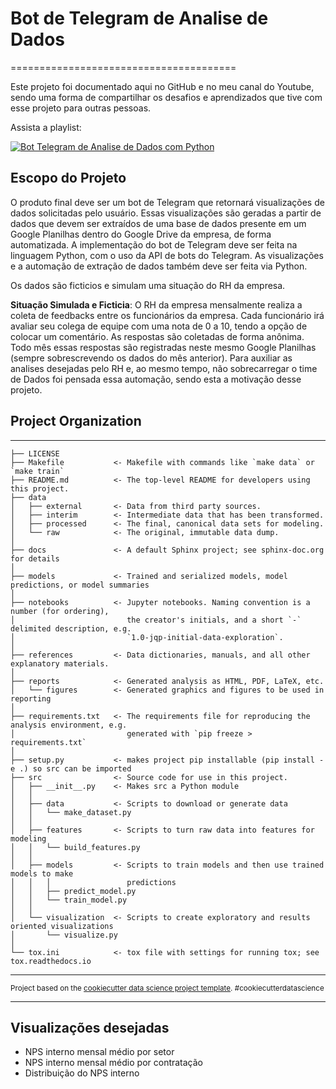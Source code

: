 # Bot de Telegram de Analise de Dados
=======================================

Este projeto foi documentado aqui no GitHub e no meu canal do Youtube, sendo uma forma de compartilhar os desafios e aprendizados que tive com esse projeto para outras pessoas.

Assista a playlist:

[![Bot Telegram de Analise de Dados com Python](http://img.youtube.com/vi/IJGGPkNg8ZI/0.jpg)](https://www.youtube.com/playlist?list=PLshkB4NQEfC7ZJqmnKcjsJBzv9p2CeNNr "Bot Telegram de Analise de Dados com Python")

## Escopo do Projeto
O produto final deve ser um bot de Telegram que retornará visualizações de dados solicitadas pelo usuário. Essas visualizações são geradas a partir de dados que devem ser extraídos de uma base de dados presente em um Google Planilhas dentro do Google Drive da empresa, de forma automatizada. A implementação do bot de Telegram deve ser feita na linguagem Python, com o uso da API de bots do Telegram. As visualizações e a automação de extração de dados também deve ser feita via Python.

Os dados são ficticios e simulam uma situação do RH da empresa. 

**Situação Simulada e Ficticia**: O RH da empresa mensalmente realiza a coleta de feedbacks entre os funcionários da empresa. Cada funcionário irá avaliar seu colega de equipe com uma nota de 0 a 10, tendo a opção de colocar um comentário. As respostas são coletadas de forma anônima. Todo mês essas respostas são registradas neste mesmo Google Planilhas (sempre sobrescrevendo os dados do mês anterior). Para auxiliar as analises desejadas pelo RH e, ao mesmo tempo, não sobrecarregar o time de Dados foi pensada essa automação, sendo esta a motivação desse projeto.

## Project Organization
------------

    ├── LICENSE
    ├── Makefile           <- Makefile with commands like `make data` or `make train`
    ├── README.md          <- The top-level README for developers using this project.
    ├── data
    │   ├── external       <- Data from third party sources.
    │   ├── interim        <- Intermediate data that has been transformed.
    │   ├── processed      <- The final, canonical data sets for modeling.
    │   └── raw            <- The original, immutable data dump.
    │
    ├── docs               <- A default Sphinx project; see sphinx-doc.org for details
    │
    ├── models             <- Trained and serialized models, model predictions, or model summaries
    │
    ├── notebooks          <- Jupyter notebooks. Naming convention is a number (for ordering),
    │                         the creator's initials, and a short `-` delimited description, e.g.
    │                         `1.0-jqp-initial-data-exploration`.
    │
    ├── references         <- Data dictionaries, manuals, and all other explanatory materials.
    │
    ├── reports            <- Generated analysis as HTML, PDF, LaTeX, etc.
    │   └── figures        <- Generated graphics and figures to be used in reporting
    │
    ├── requirements.txt   <- The requirements file for reproducing the analysis environment, e.g.
    │                         generated with `pip freeze > requirements.txt`
    │
    ├── setup.py           <- makes project pip installable (pip install -e .) so src can be imported
    ├── src                <- Source code for use in this project.
    │   ├── __init__.py    <- Makes src a Python module
    │   │
    │   ├── data           <- Scripts to download or generate data
    │   │   └── make_dataset.py
    │   │
    │   ├── features       <- Scripts to turn raw data into features for modeling
    │   │   └── build_features.py
    │   │
    │   ├── models         <- Scripts to train models and then use trained models to make
    │   │   │                 predictions
    │   │   ├── predict_model.py
    │   │   └── train_model.py
    │   │
    │   └── visualization  <- Scripts to create exploratory and results oriented visualizations
    │       └── visualize.py
    │
    └── tox.ini            <- tox file with settings for running tox; see tox.readthedocs.io


--------

<p><small>Project based on the <a target="_blank" href="https://drivendata.github.io/cookiecutter-data-science/">cookiecutter data science project template</a>. #cookiecutterdatascience</small></p>

---------
## Visualizações desejadas
- NPS interno mensal médio por setor 
- NPS interno mensal médio por contratação
- Distribuição do NPS interno
